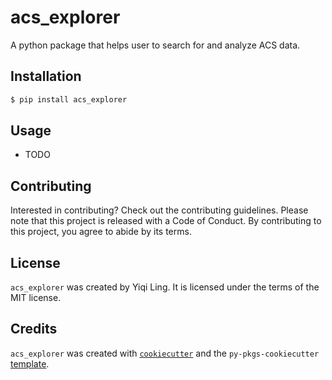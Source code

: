 # acs_explorer

A python package that helps user to search for and analyze ACS data.

## Installation

```bash
$ pip install acs_explorer
```

## Usage

- TODO

## Contributing

Interested in contributing? Check out the contributing guidelines. Please note that this project is released with a Code of Conduct. By contributing to this project, you agree to abide by its terms.

## License

`acs_explorer` was created by Yiqi Ling. It is licensed under the terms of the MIT license.

## Credits

`acs_explorer` was created with [`cookiecutter`](https://cookiecutter.readthedocs.io/en/latest/) and the `py-pkgs-cookiecutter` [template](https://github.com/py-pkgs/py-pkgs-cookiecutter).
